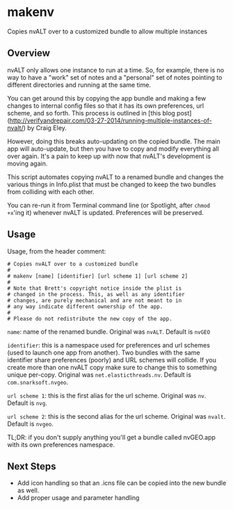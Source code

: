 # makenv

Copies nvALT over to a customized bundle to allow multiple instances

## Overview
nvALT only allows one instance to run at a time. So, for example, there is no way to have a "work" set of notes and a "personal" set of notes pointing to different directories and running at the same time.

You can get around this by copying the app bundle and making a few changes to internal config files so that it has its own preferences, url scheme, and so forth. This process is outlined in [this blog post] (http://verifyandrepair.com/03-27-2014/running-multiple-instances-of-nvalt/) by Craig Eley.

However, doing this breaks auto-updating on the copied bundle. The main app will auto-update, but then you have to copy and modify everything all over again. It's a pain to keep up with now that nvALT's development is moving again.

This script automates copying nvALT to a renamed bundle and changes the various things in Info.plist that must be changed to keep the two bundles from colliding with each other. 

You can re-run it from Terminal command line (or Spotlight, after `chmod +x`'ing it) whenever nvALT is updated. Preferences will be preserved.

## Usage

Usage, from the header comment:

```
# Copies nvALT over to a customized bundle
#
# makenv [name] [identifier] [url scheme 1] [url scheme 2]
#
# Note that Brett's copyright notice inside the plist is
# changed in the process. This, as well as any identifier
# changes, are purely mechanical and are not meant to in
# any way indicate different ownership of the app.
#
# Please do not redistribute the new copy of the app.
```

`name`: name of the renamed bundle. Original was `nvALT`. Default is `nvGEO`

`identifier`: this is a namespace used for preferences and url schemes (used to launch one app from another). Two bundles with the same identifier share preferences (poorly) and URL schemes will collide. If you create more than one nvALT copy make sure to change this to something unique per-copy. Original was `net.elasticthreads.nv`. Default is `com.snarksoft.nvgeo`.

`url scheme 1`: this is the first alias for the url scheme. Original was `nv`. Default is `nvg`.

`url scheme 2`: this is the second alias for the url scheme. Original was `nvalt`. Default is `nvgeo`.

TL;DR: if you don't supply anything you'll get a bundle called nvGEO.app with its own preferences namespace.

## Next Steps

* Add icon handling so that an .icns file can be copied into the new bundle as well.
* Add proper usage and parameter handling
